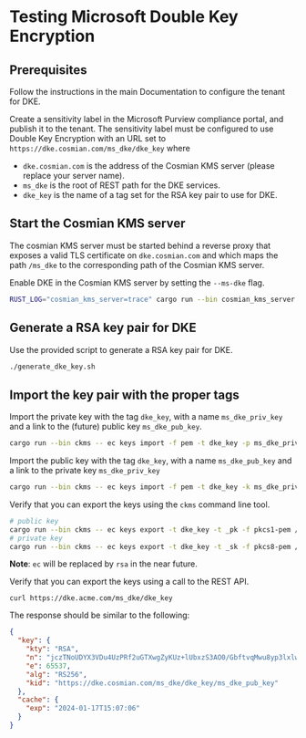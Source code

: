 # Testing Microsoft Double Key Encryption

## Prerequisites

Follow the instructions in the main Documentation to configure the tenant for DKE.

Create a sensitivity label in the Microsoft Purview compliance portal, and publish it to the tenant.
The sensitivity label must be configured to use Double Key Encryption with an URL set to
`https://dke.cosmian.com/ms_dke/dke_key` where

- `dke.cosmian.com` is the address of the Cosmian KMS server (please replace your server name).
- `ms_dke` is the root of REST path for the DKE services.
- `dke_key` is the name of a tag set for the RSA key pair to use for DKE.

## Start the Cosmian KMS server

The cosmian KMS server must be started behind a reverse proxy that exposes a valid TLS certificate on `dke.cosmian.com`
and which maps the path `/ms_dke` to the corresponding path of the Cosmian KMS server.

Enable DKE in the Cosmian KMS server by setting the `--ms-dke` flag.

```bash
RUST_LOG="cosmian_kms_server=trace" cargo run --bin cosmian_kms_server -- --ms-dke-service-url https://dke.cosmian.com/ms_dke
```

## Generate a RSA key pair for DKE

Use the provided script to generate a RSA key pair for DKE.

```bash
./generate_dke_key.sh
```

## Import the key pair with the proper tags

Import the private key with the tag `dke_key`, with a name `ms_dke_priv_key` and a link to the (future) public
key `ms_dke_pub_key`.

```bash
cargo run --bin ckms -- ec keys import -f pem -t dke_key -p ms_dke_priv_key crate/server/src/tests/ms_dke/private_key.pkcs8.pem ms_dke_priv_key
```

Import the public key with the tag `dke_key`, with a name `ms_dke_pub_key` and a link to the private
key `ms_dke_priv_key`

```bash
cargo run --bin ckms -- ec keys import -f pem -t dke_key -k ms_dke_priv_key crate/server/src/tests/ms_dke/public_key.pkcs8.pem ms_dke_pub_key

```

Verify that you can export the keys using the `ckms` command line tool.

```bash
# public key
cargo run --bin ckms -- ec keys export -t dke_key -t _pk -f pkcs1-pem /tmp/pub_key.pkcs1.pem
# private key
cargo run --bin ckms -- ec keys export -t dke_key -t _sk -f pkcs8-pem /tmp/priv_key.pkcs1.pem
```

**Note**: `ec` will be replaced by `rsa` in the near future.

Verify that you can export the keys using a call to the REST API.

```shell
curl https://dke.acme.com/ms_dke/dke_key
```

The response should be similar to the following:

```json
{
  "key": {
    "kty": "RSA",
    "n": "jczTNoUDYX3VDu4UzPRf2uGTXwgZyKUz+lUbxzS3AO0/GbftvqMwu8yp3lxlwH7O9My32tNMAJXJtBSf+DiaD3xIA6HTdOa4dHvIZlIxrNeRyQLuUEu2+qdc5/x1FJmEkuG33xunFeeAUU3CNSO5X+IZ3nS3rdOIL6wwASVJKBPgM9AH95xqmxXQNOFpmbriv/c5VAqd7Ih83H8KBzowsYRNYiWqIJvFVP224p2UNNqpr0WX+QPkgoQYH5hKGRR8bj3BVYhzlEE+4/BQLp2ECfSYCe1kRYqlfSpBRHrrKhZ+VcEsYg/9zbAKPmLc4fRMR66KaG5ANpe7OseVFLHyNQ==",
    "e": 65537,
    "alg": "RS256",
    "kid": "https://dke.cosmian.com/ms_dke/dke_key/ms_dke_pub_key"
  },
  "cache": {
    "exp": "2024-01-17T15:07:06"
  }
}
```
